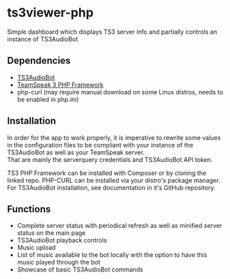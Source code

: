 # ts3viewer-php
Simple dashboard which displays TS3 server info and partially controls an instance of TS3AudioBot

## Dependencies
* [TS3AudioBot](https://github.com/Splamy/TS3AudioBot)
* [TeamSpeak 3 PHP Framework](https://github.com/planetteamspeak/ts3phpframework)
* php-curl (may require manual download on some Linux distros, needs to be enabled in php.ini)

## Installation

In order for the app to work properly, 
it is imperative to rewrite some values in the configuration files to be compliant with your instance of the TS3AudioBot as well as your TeamSpeak server.<br>
That are mainly the serverquery credentials and TS3AudioBot API token.

TS3 PHP Framework can be installed with Composer or by cloning the linked repo. PHP-CURL can be installed via your distro's package manager.<br>
For TS3AudioBot installation, see documentation in it's GitHub repository.

## Functions
* Complete server status with periodical refresh as well as minified server status on the main page
* TS3AudioBot playback controls
* Music upload
* List of music available to the bot locally with the option to have this music played through the bot
* Showcase of basic TS3AudioBot commands
